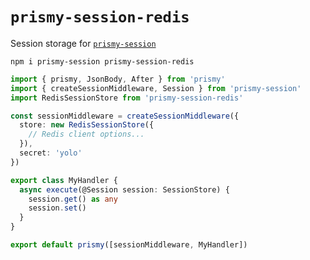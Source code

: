 # `prismy-session-redis`

Session storage for [`prismy-session`](https://github.com/prismyland/prismy-session)

```
npm i prismy-session prismy-session-redis
```

```ts
import { prismy, JsonBody, After } from 'prismy'
import { createSessionMiddleware, Session } from 'prismy-session'
import RedisSessionStore from 'prismy-session-redis'

const sessionMiddleware = createSessionMiddleware({
  store: new RedisSessionStore({
    // Redis client options...
  }),
  secret: 'yolo'
})

export class MyHandler {
  async execute(@Session session: SessionStore) {
    session.get() as any
    session.set()
  }
}

export default prismy([sessionMiddleware, MyHandler])
```
